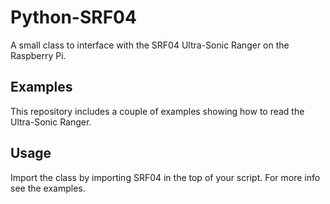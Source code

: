 Python-SRF04
============

A small class to interface with the SRF04 Ultra-Sonic Ranger on the Raspberry Pi.

## Examples
This repository includes a couple of examples showing how to read the Ultra-Sonic Ranger.

## Usage
Import the class by importing SRF04 in the top of your script. For more info see the examples.
